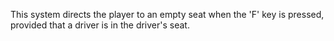 This system directs the player to an empty seat when the 'F' key is pressed, provided that a driver is in the driver's seat.
